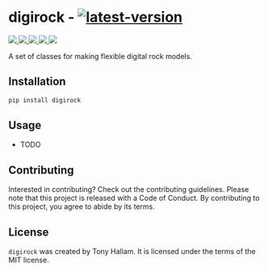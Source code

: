 # digirock - [![latest-version](https://img.shields.io/pypi/v/digirock?color=006dad&label=pypi_version&logo=Python&logoColor=white)](https://pypi.org/project/digirock)

<p align="left">
    <a href="https://github.com/trhallam/digirock/actions"
       alt="Python Tests">
        <img src="https://img.shields.io/endpoint?url=https://gist.githubusercontent.com/trhallam/0da415ee1bf30b0fc37a2fc4ddafbdee/raw/digirock_test.json" />
    </a>
    <a href="https://github.com/trhallam/digirock/actions"
       alt="Python Test Coverage">
        <img src="https://img.shields.io/endpoint?url=https://gist.githubusercontent.com/trhallam/0da415ee1bf30b0fc37a2fc4ddafbdee/raw/digirock_coverage.json" />
    </a>
    <a href="https://trhallam.github.io/digirock/#project-layout"
       alt="Mkdocs">
        <img src="https://img.shields.io/endpoint?url=https://gist.githubusercontent.com/trhallam/0da415ee1bf30b0fc37a2fc4ddafbdee/raw/digirock_docs.json" />
    </a>
        <a href="https://github.com/psf/black"
       alt="black">
        <img src="https://img.shields.io/badge/code_style-black-000000.svg" />
    </a>
    </a>
        <a href="https://github.com/trhallam/digirock/blob/main/LICENSE"
       alt="License">
        <img src="https://img.shields.io/badge/license-MIT-brightgreen" />
    </a>
</p>

A set of classes for making flexible digital rock models.

## Installation

```bash
pip install digirock
```

## Usage

- TODO

## Contributing

Interested in contributing? Check out the contributing guidelines. Please note that this project is released with a Code of Conduct. By contributing to this project, you agree to abide by its terms.

## License

`digirock` was created by Tony Hallam. It is licensed under the terms of the MIT license.

